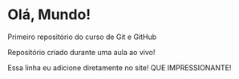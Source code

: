 # Olá, Mundo!
 Primeiro repositório do curso de Git e GitHub

 Repositório criado durante uma aula ao vivo!
 
 Essa linha eu adicione diretamente no site! QUE IMPRESSIONANTE!
